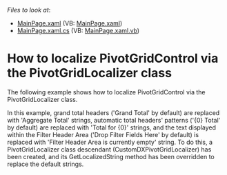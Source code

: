 <!-- default file list -->
*Files to look at*:

* [MainPage.xaml](./CS/DXPivotGrid_Localization/MainPage.xaml) (VB: [MainPage.xaml](./VB/DXPivotGrid_Localization/MainPage.xaml))
* [MainPage.xaml.cs](./CS/DXPivotGrid_Localization/MainPage.xaml.cs) (VB: [MainPage.xaml.vb](./VB/DXPivotGrid_Localization/MainPage.xaml.vb))
<!-- default file list end -->
# How to localize PivotGridControl via the PivotGridLocalizer class


<p>The following example shows how to localize PivotGridControl via the PivotGridLocalizer class.</p><p>In this example, grand total headers ('Grand Total' by default) are replaced with 'Aggregate Total' strings, automatic total headers' patterns ('{0} Total' by default) are replaced with 'Total for {0}' strings, and the text displayed within the Filter Header Area ('Drop Filter Fields Here' by default) is replaced with 'Filter Header Area is currently empty' string. To do this, a PivotGridLocalizer class descendant (CustomDXPivotGridLocalizer) has been created, and its GetLocalizedString method has been overridden to replace the default strings.</p><br />


<br/>


